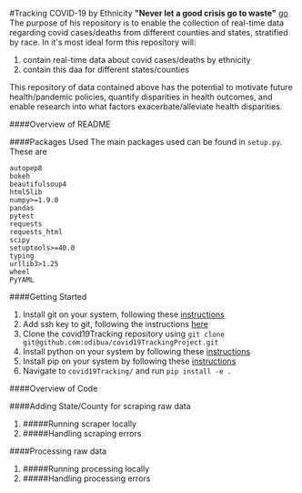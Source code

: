 #Tracking COVID-19 by Ethnicity
**"Never let a good crisis go to waste"**
[go](####-packages-used)
The purpose of his repository is to enable the collection of real-time data
regarding covid cases/deaths from different counties and states, stratified by race.
In it's most ideal form this repository will:

1. contain real-time data about covid cases/deaths by ethnicity
2. contain this daa for different states/counties

This repository of data contained above has the potential to motivate future health/pandemic 
policies, quantify disparities in health outcomes, and enable research into what factors
exacerbate/alleviate health disparities.


####Overview of README

####Packages Used
The main packages used can be found in ```setup.py```. These are

```
autopep8
bokeh
beautifulsoup4
html5lib
numpy>=1.9.0
pandas
pytest
requests
requests_html
scipy
setuptools>=40.0
typing
urllib3>1.25
wheel
PyYAML
```

####Getting Started
1. Install git on your system, following these [instructions](https://git-scm.com/book/en/v2/Getting-Started-Installing-Git)
1. Add ssh key to git, following the instructions [here](https://docs.github.com/en/github/authenticating-to-github/generating-a-new-ssh-key-and-adding-it-to-the-ssh-agent)
1. Clone the covid19Tracking repository using ```git clone git@github.com:odibua/covid19TrackingProject.git```
1. Install python on your system by following these [instructions](https://wiki.python.org/moin/BeginnersGuide/Download)
1. Install pip on your system by following these [instructions](https://pip.pypa.io/en/stable/installing/)
1. Navigate to ```covid19Tracking/``` and run ```pip install -e .```

####Overview of Code

####Adding State/County for scraping raw data
1. #####Running scraper locally
2. #####Handling scraping errors

####Processing raw data
1. #####Running processing locally
2. #####Handling processing errors